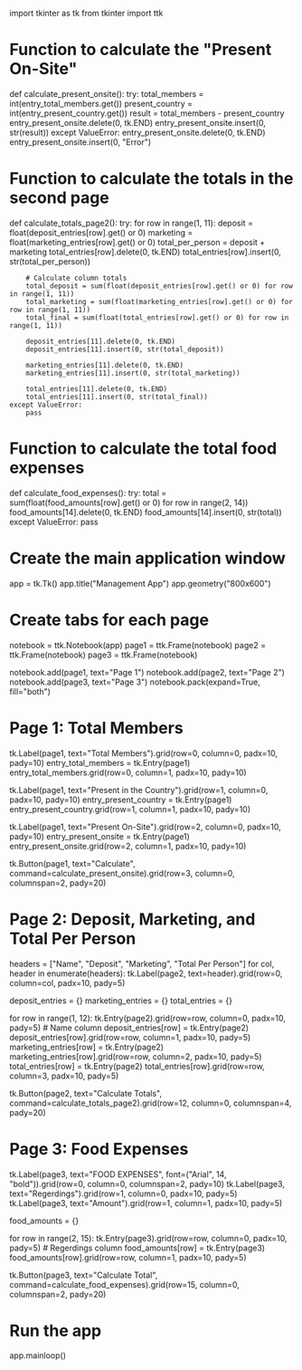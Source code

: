 import tkinter as tk
from tkinter import ttk

# Function to calculate the "Present On-Site"
def calculate_present_onsite():
    try:
        total_members = int(entry_total_members.get())
        present_country = int(entry_present_country.get())
        result = total_members - present_country
        entry_present_onsite.delete(0, tk.END)
        entry_present_onsite.insert(0, str(result))
    except ValueError:
        entry_present_onsite.delete(0, tk.END)
        entry_present_onsite.insert(0, "Error")

# Function to calculate the totals in the second page
def calculate_totals_page2():
    try:
        for row in range(1, 11):
            deposit = float(deposit_entries[row].get() or 0)
            marketing = float(marketing_entries[row].get() or 0)
            total_per_person = deposit + marketing
            total_entries[row].delete(0, tk.END)
            total_entries[row].insert(0, str(total_per_person))

        # Calculate column totals
        total_deposit = sum(float(deposit_entries[row].get() or 0) for row in range(1, 11))
        total_marketing = sum(float(marketing_entries[row].get() or 0) for row in range(1, 11))
        total_final = sum(float(total_entries[row].get() or 0) for row in range(1, 11))

        deposit_entries[11].delete(0, tk.END)
        deposit_entries[11].insert(0, str(total_deposit))

        marketing_entries[11].delete(0, tk.END)
        marketing_entries[11].insert(0, str(total_marketing))

        total_entries[11].delete(0, tk.END)
        total_entries[11].insert(0, str(total_final))
    except ValueError:
        pass

# Function to calculate the total food expenses
def calculate_food_expenses():
    try:
        total = sum(float(food_amounts[row].get() or 0) for row in range(2, 14))
        food_amounts[14].delete(0, tk.END)
        food_amounts[14].insert(0, str(total))
    except ValueError:
        pass

# Create the main application window
app = tk.Tk()
app.title("Management App")
app.geometry("800x600")

# Create tabs for each page
notebook = ttk.Notebook(app)
page1 = ttk.Frame(notebook)
page2 = ttk.Frame(notebook)
page3 = ttk.Frame(notebook)

notebook.add(page1, text="Page 1")
notebook.add(page2, text="Page 2")
notebook.add(page3, text="Page 3")
notebook.pack(expand=True, fill="both")

# Page 1: Total Members
tk.Label(page1, text="Total Members").grid(row=0, column=0, padx=10, pady=10)
entry_total_members = tk.Entry(page1)
entry_total_members.grid(row=0, column=1, padx=10, pady=10)

tk.Label(page1, text="Present in the Country").grid(row=1, column=0, padx=10, pady=10)
entry_present_country = tk.Entry(page1)
entry_present_country.grid(row=1, column=1, padx=10, pady=10)

tk.Label(page1, text="Present On-Site").grid(row=2, column=0, padx=10, pady=10)
entry_present_onsite = tk.Entry(page1)
entry_present_onsite.grid(row=2, column=1, padx=10, pady=10)

tk.Button(page1, text="Calculate", command=calculate_present_onsite).grid(row=3, column=0, columnspan=2, pady=20)

# Page 2: Deposit, Marketing, and Total Per Person
headers = ["Name", "Deposit", "Marketing", "Total Per Person"]
for col, header in enumerate(headers):
    tk.Label(page2, text=header).grid(row=0, column=col, padx=10, pady=5)

deposit_entries = {}
marketing_entries = {}
total_entries = {}

for row in range(1, 12):
    tk.Entry(page2).grid(row=row, column=0, padx=10, pady=5)  # Name column
    deposit_entries[row] = tk.Entry(page2)
    deposit_entries[row].grid(row=row, column=1, padx=10, pady=5)
    marketing_entries[row] = tk.Entry(page2)
    marketing_entries[row].grid(row=row, column=2, padx=10, pady=5)
    total_entries[row] = tk.Entry(page2)
    total_entries[row].grid(row=row, column=3, padx=10, pady=5)

tk.Button(page2, text="Calculate Totals", command=calculate_totals_page2).grid(row=12, column=0, columnspan=4, pady=20)

# Page 3: Food Expenses
tk.Label(page3, text="FOOD EXPENSES", font=("Arial", 14, "bold")).grid(row=0, column=0, columnspan=2, pady=10)
tk.Label(page3, text="Regerdings").grid(row=1, column=0, padx=10, pady=5)
tk.Label(page3, text="Amount").grid(row=1, column=1, padx=10, pady=5)

food_amounts = {}

for row in range(2, 15):
    tk.Entry(page3).grid(row=row, column=0, padx=10, pady=5)  # Regerdings column
    food_amounts[row] = tk.Entry(page3)
    food_amounts[row].grid(row=row, column=1, padx=10, pady=5)

tk.Button(page3, text="Calculate Total", command=calculate_food_expenses).grid(row=15, column=0, columnspan=2, pady=20)

# Run the app
app.mainloop()
